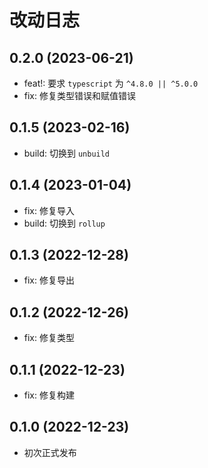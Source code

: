 # 改动日志

## 0.2.0 (2023-06-21)

- feat!: 要求 `typescript` 为 `^4.8.0 || ^5.0.0`
- fix: 修复类型错误和赋值错误

## 0.1.5 (2023-02-16)

- build: 切换到 `unbuild`

## 0.1.4 (2023-01-04)

- fix: 修复导入
- build: 切换到 `rollup`

## 0.1.3 (2022-12-28)

- fix: 修复导出

## 0.1.2 (2022-12-26)

- fix: 修复类型

## 0.1.1 (2022-12-23)

- fix: 修复构建

## 0.1.0 (2022-12-23)

- 初次正式发布
